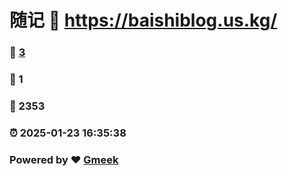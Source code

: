 # 随记 :link: https://baishiblog.us.kg/ 
### :page_facing_up: [3](https://baishiblog.us.kg//tag.html) 
### :speech_balloon: 1 
### :hibiscus: 2353 
### :alarm_clock: 2025-01-23 16:35:38 
### Powered by :heart: [Gmeek](https://github.com/Meekdai/Gmeek)
